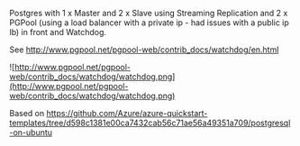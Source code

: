 Postgres with 1 x Master and 2 x Slave using Streaming Replication and 2 x PGPool (using a load balancer with a private ip - had issues with a public ip lb) in front and Watchdog.

See http://www.pgpool.net/pgpool-web/contrib_docs/watchdog/en.html


![http://www.pgpool.net/pgpool-web/contrib_docs/watchdog/watchdog.png](http://www.pgpool.net/pgpool-web/contrib_docs/watchdog/watchdog.png)


Based on https://github.com/Azure/azure-quickstart-templates/tree/d598c1381e00ca7432cab56c71ae56a49351a709/postgresql-on-ubuntu
